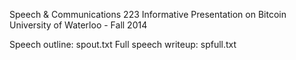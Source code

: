Speech & Communications 223 Informative Presentation on Bitcoin
University of Waterloo - Fall 2014

Speech outline: spout.txt
Full speech writeup: spfull.txt